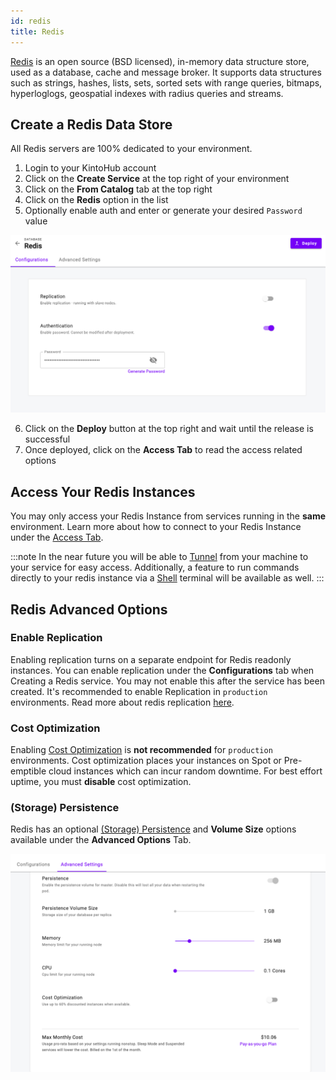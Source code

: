 ```yaml
---
id: redis
title: Redis
---
```


[Redis](https://redislabs.com/) is an open source (BSD licensed), in-memory data structure store, used as a database, cache and message broker. It supports data structures such as strings, hashes, lists, sets, sorted sets with range queries, bitmaps, hyperloglogs, geospatial indexes with radius queries and streams.
                                         
## Create a Redis Data Store

All Redis servers are 100% dedicated to your environment.

1. Login to your KintoHub account
2. Click on the **Create Service** at the top right of your environment
3. Click on the **From Catalog** tab at the top right
4. Click on the **Redis** option in the list
5. Optionally enable auth and enter or generate your desired `Password` value

![Redis](/img/catalogs/redis.png)

6. Click on the **Deploy** button at the top right and wait until the release is successful
7. Once deployed, click on the **Access Tab** to read the access related options

## Access Your Redis Instances

You may only access your Redis Instance from services running in the **same** environment.
Learn more about how to connect to your Redis Instance under the [Access Tab](../anatomy/anatomy-access.md#redis).

:::note
In the near future you will be able to [Tunnel](https://feedback.kintohub.com/feature-requests/p/port-forwarding-for-debugging) from your machine to your service for easy access.
Additionally, a feature to run commands directly to your redis instance via a [Shell](https://feedback.kintohub.com/feature-requests/p/shell-access) terminal will be available as well.
:::

## Redis Advanced Options

### Enable Replication

Enabling replication turns on a separate endpoint for Redis readonly instances.
You can enable replication under the **Configurations** tab when Creating a Redis service.
You may not enable this after the service has been created.
It's recommended to enable Replication in `production` environments.
Read more about redis replication [here](https://redis.io/topics/replication).

### Cost Optimization

Enabling [Cost Optimization](../anatomy/anatomy-advanced.md#cost-optimization) is **not recommended** for `production` environments.
Cost optimization places your instances on Spot or Pre-emptible cloud instances which can incur random downtime.
For best effort uptime, you must **disable** cost optimization.

### (Storage) Persistence

Redis has an optional [(Storage) Persistence](../anatomy/anatomy-advanced.md#storage-persistence) and **Volume Size** options available under the **Advanced Options** Tab.

![Redis Advanced](/img/catalogs/redis-advanced.png)
